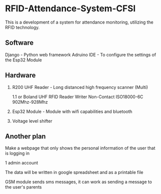 # RFID-Attendance-System-CFSI

This is a development of a system for attendance monitoring, utilizing the RFID technology.


## Software
Django - Python web framework
Adruino IDE - To configure the settings of the Esp32 Module

## Hardware
1. R200 UHF Reader - Long distanced high frequency scanner (Multi)

   1.1 or Boland UHF RFID Reader Writer Non-Contact ISO18000-6C 902Mhz-928Mhz

3. Esp32 Module - Module with wifi capabilities and bluetooth

4. Voltage level shifter


## Another plan
Make a webpage that only shows the personal information of the user that is logging in

1 admin account

The data will be written in google spreadsheet and as a printable file

GSM module sends sms messages, it can work as sending a message to the user's parents

